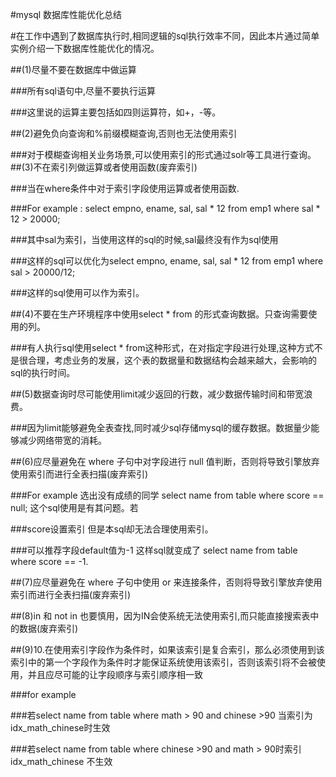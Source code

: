 #mysql 数据库性能优化总结

#在工作中遇到了数据库执行时,相同逻辑的sql执行效率不同，因此本片通过简单实例介绍一下数据库性能优化的情况。

##(1)尽量不要在数据库中做运算

###所有sql语句中,尽量不要执行运算

###这里说的运算主要包括如四则运算符，如+，-等。

##(2)避免负向查询和%前缀模糊查询,否则也无法使用索引

###对于模糊查询相关业务场景,可以使用索引的形式通过solr等工具进行查询。
##(3)不在索引列做运算或者使用函数(废弃索引)

###当在where条件中对于索引字段使用运算或者使用函数.

###For example : select empno, ename, sal, sal * 12 from emp1 where sal * 12 > 20000;

###其中sal为索引，当使用这样的sql的时候,sal最终没有作为sql使用

###这样的sql可以优化为select empno, ename, sal, sal * 12 from emp1 where sal > 20000/12;

###这样的sql使用可以作为索引。

##(4)不要在生产环境程序中使用select * from 的形式查询数据。只查询需要使用的列。

###有人执行sql使用select * from这种形式，在对指定字段进行处理,这种方式不是很合理，考虑业务的发展，这个表的数据量和数据结构会越来越大，会影响的sql的执行时间。

##(5)数据查询时尽可能使用limit减少返回的行数，减少数据传输时间和带宽浪费。

###因为limit能够避免全表查找,同时减少sql存储mysql的缓存数据。数据量少能够减少网络带宽的消耗。

##(6)应尽量避免在 where 子句中对字段进行 null 值判断，否则将导致引擎放弃使用索引而进行全表扫描(废弃索引)

###For example 选出没有成绩的同学 select name from table where score == null; 这个sql使用是有其问题。若

###score设置索引 但是本sql却无法合理使用索引。

###可以推荐字段default值为-1 这样sql就变成了 select name from table where score == -1.

##(7)应尽量避免在 where 子句中使用 or 来连接条件，否则将导致引擎放弃使用索引而进行全表扫描(废弃索引)

##(8)in 和 not in 也要慎用，因为IN会使系统无法使用索引,而只能直接搜索表中的数据(废弃索引)

##(9)10.在使用索引字段作为条件时，如果该索引是复合索引，那么必须使用到该索引中的第一个字段作为条件时才能保证系统使用该索引，否则该索引将不会被使用，并且应尽可能的让字段顺序与索引顺序相一致

###for example 

###若select name from table where math > 90 and chinese >90 当索引为idx_math_chinese时生效 

###若select name from table where chinese >90 and math > 90时索引idx_math_chinese 不生效
